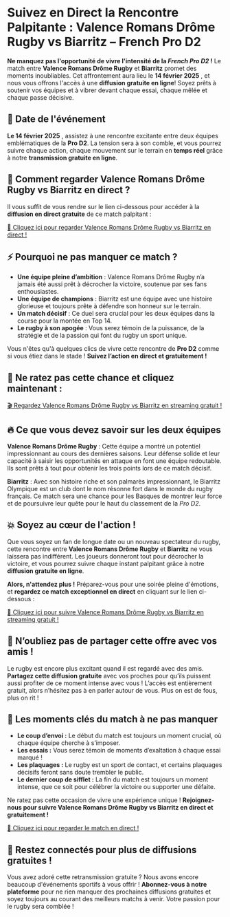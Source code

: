# Suivez en Direct la Rencontre Palpitante : Valence Romans Drôme Rugby vs Biarritz – French Pro D2

**Ne manquez pas l'opportunité de vivre l'intensité de la _French Pro D2_ !** Le match entre **Valence Romans Drôme Rugby** et **Biarritz** promet des moments inoubliables. Cet affrontement aura lieu le **14 février 2025** , et nous vous offrons l'accès à une **diffusion gratuite en ligne**! Soyez prêts à soutenir vos équipes et à vibrer devant chaque essai, chaque mêlée et chaque passe décisive.

## 📅 Date de l'événement

**Le 14 février 2025** , assistez à une rencontre excitante entre deux équipes emblématiques de la **Pro D2**. La tension sera à son comble, et vous pourrez suivre chaque action, chaque mouvement sur le terrain en **temps réel** grâce à notre **transmission gratuite en ligne**.

## 🎥 Comment regarder Valence Romans Drôme Rugby vs Biarritz en direct ?

Il vous suffit de vous rendre sur le lien ci-dessous pour accéder à la **diffusion en direct gratuite** de ce match palpitant :

[🔴 Cliquez ici pour regarder Valence Romans Drôme Rugby vs Biarritz en direct !](https://tinyurl.com/livestreamfreeo?st=Valence+Romans+Dr%C3%B4me+Rugby+vs+Biarritz&si=ghc)

## ⚡ Pourquoi ne pas manquer ce match ?

- **Une équipe pleine d’ambition** : Valence Romans Drôme Rugby n’a jamais été aussi prêt à décrocher la victoire, soutenue par ses fans enthousiastes.
- **Une équipe de champions** : Biarritz est une équipe avec une histoire glorieuse et toujours prête à défendre son honneur sur le terrain.
- **Un match décisif** : Ce duel sera crucial pour les deux équipes dans la course pour la montée en Top 14.
- **Le rugby à son apogée** : Vous serez témoin de la puissance, de la stratégie et de la passion qui font du rugby un sport unique.

Vous n'êtes qu'à quelques clics de vivre cette rencontre de **Pro D2** comme si vous étiez dans le stade ! **Suivez l’action en direct et gratuitement !**

## 🔗 Ne ratez pas cette chance et cliquez maintenant :

[🎬 Regardez Valence Romans Drôme Rugby vs Biarritz en streaming gratuit !](https://tinyurl.com/livestreamfreeo?st=Valence+Romans+Dr%C3%B4me+Rugby+vs+Biarritz&si=ghc)

## 🔥 Ce que vous devez savoir sur les deux équipes

**Valence Romans Drôme Rugby** : Cette équipe a montré un potentiel impressionnant au cours des dernières saisons. Leur défense solide et leur capacité à saisir les opportunités en attaque en font une équipe redoutable. Ils sont prêts à tout pour obtenir les trois points lors de ce match décisif.

**Biarritz** : Avec son histoire riche et son palmarès impressionnant, le Biarritz Olympique est un club dont le nom résonne fort dans le monde du rugby français. Ce match sera une chance pour les Basques de montrer leur force et de poursuivre leur quête pour le haut du classement de la _Pro D2_.

## 💥 Soyez au cœur de l'action !

Que vous soyez un fan de longue date ou un nouveau spectateur du rugby, cette rencontre entre **Valence Romans Drôme Rugby** et **Biarritz** ne vous laissera pas indifférent. Les joueurs donneront tout pour décrocher la victoire, et vous pourrez suivre chaque instant palpitant grâce à notre **diffusion gratuite en ligne**.

**Alors, n'attendez plus !** Préparez-vous pour une soirée pleine d'émotions, et **regardez ce match exceptionnel en direct** en cliquant sur le lien ci-dessous :

[📡 Cliquez ici pour suivre Valence Romans Drôme Rugby vs Biarritz en streaming gratuit !](https://tinyurl.com/livestreamfreeo?st=Valence+Romans+Dr%C3%B4me+Rugby+vs+Biarritz&si=ghc)

## 🔔 N’oubliez pas de partager cette offre avec vos amis !

Le rugby est encore plus excitant quand il est regardé avec des amis. **Partagez cette diffusion gratuite** avec vos proches pour qu’ils puissent aussi profiter de ce moment intense avec vous ! L’accès est entièrement gratuit, alors n’hésitez pas à en parler autour de vous. Plus on est de fous, plus on rit !

## 🎯 Les moments clés du match à ne pas manquer

- **Le coup d’envoi :** Le début du match est toujours un moment crucial, où chaque équipe cherche à s’imposer.
- **Les essais :** Vous serez témoin de moments d’exaltation à chaque essai marqué !
- **Les plaquages :** Le rugby est un sport de contact, et certains plaquages décisifs feront sans doute trembler le public.
- **Le dernier coup de sifflet :** La fin du match est toujours un moment intense, que ce soit pour célébrer la victoire ou supporter une défaite.

Ne ratez pas cette occasion de vivre une expérience unique ! **Rejoignez-nous pour suivre Valence Romans Drôme Rugby vs Biarritz en direct et gratuitement !**

[🎥 Cliquez ici pour regarder le match en direct !](https://tinyurl.com/livestreamfreeo?st=Valence+Romans+Dr%C3%B4me+Rugby+vs+Biarritz&si=ghc)

## 📲 Restez connectés pour plus de diffusions gratuites !

Vous avez adoré cette retransmission gratuite ? Nous avons encore beaucoup d'événements sportifs à vous offrir ! **Abonnez-vous à notre plateforme** pour ne rien manquer des prochaines diffusions gratuites et soyez toujours au courant des meilleurs matchs à venir. Votre passion pour le rugby sera comblée !

